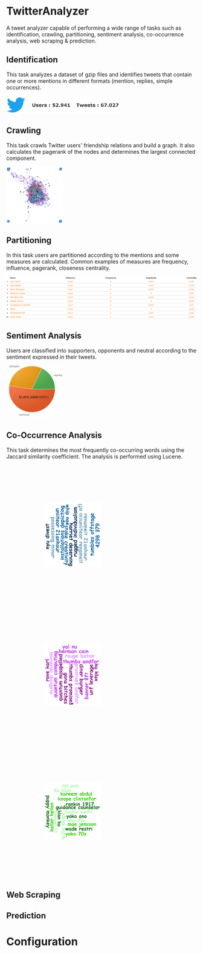 # TwitterAnalyzer
A tweet analyzer capable of performing a wide range of tasks such as identification, crawling, partitioning, sentiment analysis, co-occurrence analysis, web scraping & prediction.

## Identification
This task analyzes a dataset of gzip files and identifies tweets that contain one or more mentions in different formats (mention, replies, simple occurrences). 

<img src="screen/identification.png?raw=true" width="300"/>

## Crawling
This task crawls Twitter users' friendship relations and build a graph. It also calculates the pagerank of the nodes and determines the largest connected component.

<img src="screen/crawling.png?raw=true" width="150"/>

## Partitioning
In this task users are partitioned according to the mentions and some measures are calculated. Common examples of measures are frequency, influence, pagerank, closeness centrality.

<img src="screen/partitioning.png?raw=true" width="600"/>

## Sentiment Analysis
Users are classified into supporters, opponents and neutral according to the sentiment expressed in their tweets.

<img src="screen/sentiment.png?raw=true" width="150"/>

## Co-Occurrence Analysis
This task determines the most frequently co-occurring words using the Jaccard similarity coefficient. The analysis is performed using Lucene.

<div>
<img style="margin:100px" src="screen/coccurrence1.png?raw=true" width="150"/>
<img style="margin:100px" src="screen/coccurrence2.png?raw=true" width="150"/>
<img style="margin:100px" src="screen/coccurrence3.png?raw=true" width="150"/>
</div>

## Web Scraping

## Prediction

# Configuration
